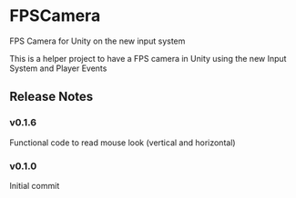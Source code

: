 # FPSCamera
FPS Camera for Unity on the new input system

This is a helper project to have a FPS camera in Unity using the new Input System and Player Events

## Release Notes
### v0.1.6 
Functional code to read mouse look (vertical and horizontal)

### v0.1.0 
Initial commit
